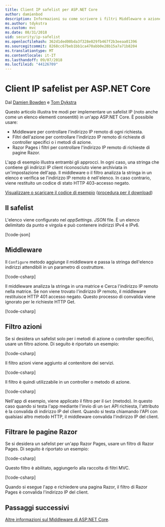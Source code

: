 ```yaml
---
title: Client IP safelist per ASP.NET Core
author: damienbod
description: Informazioni su come scrivere i filtri Middleware o azione per convalidare gli indirizzi IP remoti rispetto a un elenco di indirizzi IP approvati.
ms.author: tdykstra
ms.custom: mvc
ms.date: 08/31/2018
uid: security/ip-safelist
ms.openlocfilehash: 362d1ded00bda3f328e029fb467f2b3eeaa01396
ms.sourcegitcommit: 8268cc67beb1bb1ca470abb0e28b15a7a71b8204
ms.translationtype: MT
ms.contentlocale: it-IT
ms.lasthandoff: 09/07/2018
ms.locfileid: "44126709"
---
```

# <a name="client-ip-safelist-for-aspnet-core"></a>Client IP safelist per ASP.NET Core

Dal [Damien Bowden](https://twitter.com/damien_bod) e [Tom Dykstra](https://github.com/tdykstra)
 
Questo articolo illustra tre modi per implementare un safelist IP (noto anche come un elenco elementi consentiti) in un'app ASP.NET Core. È possibile usare:

* Middleware per controllare l'indirizzo IP remoto di ogni richiesta.
* Filtri dell'azione per controllare l'indirizzo IP remoto di richieste di controller specifici o i metodi di azione.
* Razor Pages i filtri per controllare l'indirizzo IP remoto di richieste di pagine Razor.

L'app di esempio illustra entrambi gli approcci. In ogni caso, una stringa che contiene gli indirizzi IP client riconosciuto viene archiviata in un'impostazione dell'app. Il middleware o il filtro analizza la stringa in un elenco e verifica se l'indirizzo IP remoto è nell'elenco. In caso contrario, viene restituito un codice di stato HTTP 403-accesso negato.

[Visualizzare o scaricare il codice di esempio](https://github.com/aspnet/Docs/tree/master/aspnetcore/security/ip-safelist/samples/2.x/ClientIpAspNetCore) ([procedura per il download](xref:tutorials/index#how-to-download-a-sample))

## <a name="the-safelist"></a>Il safelist

L'elenco viene configurato nel *appSettings. JSON* file. È un elenco delimitato da punto e virgola e può contenere indirizzi IPv4 e IPv6.

[!code-json[](ip-safelist/samples/2.x/ClientIpAspNetCore/appsettings.json?highlight=2)]

## <a name="middleware"></a>Middleware

Il `Configure` metodo aggiunge il middleware e passa la stringa dell'elenco indirizzi attendibili in un parametro di costruttore.

[!code-csharp[](ip-safelist/samples/2.x/ClientIpAspNetCore/Startup.cs?name=snippet_Configure&highlight=7)]

Il middleware analizza la stringa in una matrice e Cerca l'indirizzo IP remoto nella matrice. Se non viene trovato l'indirizzo IP remoto, il middleware restituisce HTTP 401 accesso negato. Questo processo di convalida viene ignorato per le richieste HTTP Get.

[!code-csharp[](ip-safelist/samples/2.x/ClientIpAspNetCore/AdminSafeListMiddleware.cs?name=snippet_ClassOnly)]

## <a name="action-filter"></a>Filtro azioni

Se si desidera un safelist solo per i metodi di azione o controller specifici, usare un filtro azione. Di seguito è riportato un esempio: 

[!code-csharp[](ip-safelist/samples/2.x/ClientIpAspNetCore/Filters/ClientIdCheckFilter.cs)]

Il filtro azioni viene aggiunto al contenitore dei servizi.

[!code-csharp[](ip-safelist/samples/2.x/ClientIpAspNetCore/Startup.cs?name=snippet_ConfigureServices&highlight=3)]

Il filtro è quindi utilizzabile in un controller o metodo di azione.

[!code-csharp[](ip-safelist/samples/2.x/ClientIpAspNetCore/Controllers/ValuesController.cs?name=snippet_Filter&highlight=1)]

Nell'app di esempio, viene applicato il filtro per il `Get` (metodo). In questo caso quando si testa l'app mediante l'invio di un `Get` API richiesta, l'attributo è la convalida di indirizzo IP del client. Quando si testa chiamando l'API con qualsiasi altro metodo HTTP, il middleware convalida l'indirizzo IP del client.

## <a name="razor-pages-filter"></a>Filtrare le pagine Razor 

Se si desidera un safelist per un'app Razor Pages, usare un filtro di Razor Pages. Di seguito è riportato un esempio: 

[!code-csharp[](ip-safelist/samples/2.x/ClientIpAspNetCore/Filters/ClientIdCheckPageFilter.cs)]

Questo filtro è abilitato, aggiungerlo alla raccolta di filtri MVC.

[!code-csharp[](ip-safelist/samples/2.x/ClientIpAspNetCore/Startup.cs?name=snippet_ConfigureServices&highlight=7-9)]

Quando si esegue l'app e richiedere una pagina Razor, il filtro di Razor Pages è convalida l'indirizzo IP del client.

## <a name="next-steps"></a>Passaggi successivi

[Altre informazioni sul Middleware di ASP.NET Core](xref:fundamentals/middleware/index).

